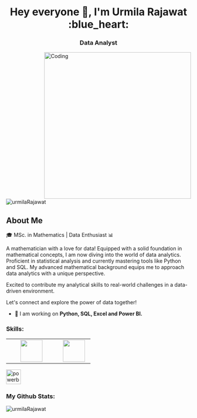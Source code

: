 <h1 align="center">Hey everyone 👋, I'm Urmila Rajawat :blue_heart: </h1>
<h3 align="center">Data Analyst </h3>
<img align="right" alt="Coding" width="400" src="https://user-images.githubusercontent.com/59734313/157189039-c09b3e38-9f42-42c0-ab54-14f1574190a7.gif">


<p align="left"> <img src="https://komarev.com/ghpvc/?username=urmilaRajawat&label=Profile%20views&color=0e75b6&style=flat" alt="urmilaRajawat" /> </p>

## About Me <br>
🎓 MSc. in Mathematics | Data Enthusiast 📊

A mathematician with a love for data!
Equipped with a solid foundation in mathematical concepts, I am now diving into the world of data analytics. Proficient in statistical analysis and currently mastering tools like Python and SQL.
My advanced mathematical background equips me to approach data analytics with a unique perspective.

Excited to contribute my analytical skills to real-world challenges in a data-driven environment.

Let's connect and explore the power of data together!

- 💬 I am working on **Python, SQL, Excel and Power BI.**

<h3 align="left">Skills:</h3>

<table>
  <tbody>
    <tr>
      <td align="center" width="50%">
        <img height="60px" src="https://www.vectorlogo.zone/logos/python/python-ar21.svg">
      </td>
      <td align="center" width="33%">
<img height=60px src="https://www.vectorlogo.zone/logos/mysql/mysql-official.svg"> 
</td>


  </tbody>
</table>

<a href="https://powerbi.microsoft.com/en-au/" target="_blank" rel="noreferrer">
  <img src="https://img.icons8.com/color/1x/power-bi.png" alt="powerbi" width="40" height="40"/>
</a>

<h3 align="left">My Github Stats:</h3>



<p><img align="center" src="https://github-readme-streak-stats.herokuapp.com/?user=urmilaRajawat&" alt="urmilaRajawat" /></p>
